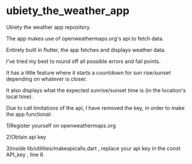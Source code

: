 # ubiety_the_weather_app
Ubiety the weather app repository.

The app makes use of openweathermaps.org's api to fetch data.

Entirely built in flutter, the app fetches and displays weather data.

I've tried my best to round off all possible errors and fail points.

It has a little feature where it starts a countdown for sun rise/sunset depending on whatever is closer.

It also displays what the expected sunrise/sunset time is (in the location's local time).

Due to call limitations of the api, I have removed the key, in order to make the app functional:

1)Register yourself on openweathermaps.org

2)Obtain api key

3)inside lib/utilities/makeapicalls.dart , replace your api key in the const API_key , line 6

